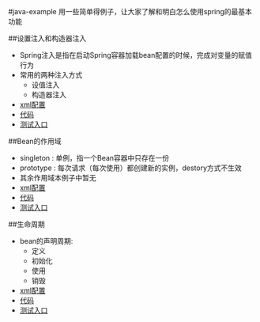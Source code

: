 #java-example
用一些简单得例子，让大家了解和明白怎么使用spring的最基本功能

##设置注入和构造器注入
* Spring注入是指在启动Spring容器加载bean配置的时候，完成对变量的赋值行为
* 常用的两种注入方式
	* 设值注入
	* 构造器注入
* [xml配置](https://github.com/l81893521/spring-example/tree/master/src/main/resources/iocAndAop/demo1.xml)
* [代码](https://github.com/l81893521/spring-example/tree/master/src/main/java/com/babylove/www/spring/aopAndIoc/demo1)
* [测试入口](https://github.com/l81893521/spring-example/blob/master/src/test/java/com/babylove/www/spring/aopAndIoc/demo1/Test1.java)

##Bean的作用域
* singleton : 单例，指一个Bean容器中只存在一份
* prototype : 每次请求（每次使用）都创建新的实例，destory方式不生效
* 其余作用域本例子中暂无
* [xml配置](https://github.com/l81893521/spring-example/tree/master/src/main/resources/iocAndAop/demo2.xml)
* [代码](https://github.com/l81893521/spring-example/tree/master/src/main/java/com/babylove/www/spring/aopAndIoc/demo2)
* [测试入口](https://github.com/l81893521/spring-example/blob/master/src/test/java/com/babylove/www/spring/aopAndIoc/demo2/Demo2Test.java)

##生命周期
* bean的声明周期:
	* 定义
	* 初始化
	* 使用
	* 销毁
* [xml配置](https://github.com/l81893521/spring-example/tree/master/src/main/resources/iocAndAop/demo3.xml)
* [代码](https://github.com/l81893521/spring-example/tree/master/src/main/java/com/babylove/www/spring/aopAndIoc/demo3)
* [测试入口](https://github.com/l81893521/spring-example/blob/master/src/test/java/com/babylove/www/spring/aopAndIoc/demo2/Demo3Test.java)

